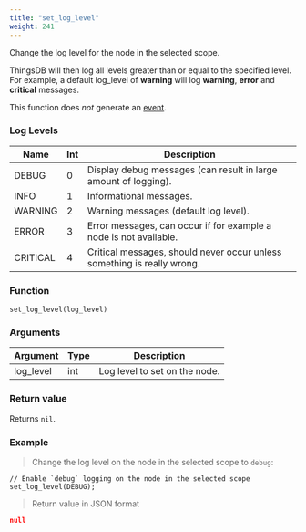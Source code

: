```yaml
---
title: "set_log_level"
weight: 241
---
```


Change the log level for the node in the selected scope.

ThingsDB will then log all levels greater than or equal to the specified level.
For example, a default log_level of **warning** will log **warning**, **error** and **critical** messages.

This function does *not* generate an [event](../../overview/events).

### Log Levels

Name  | Int | Description
----- | --- | ----
DEBUG | 0 | Display debug messages (can result in large amount of logging).
INFO | 1 | Informational messages.
WARNING | 2 | Warning messages (default log level).
ERROR | 3 | Error messages, can occur if for example a node is not available.
CRITICAL | 4 | Critical messages, should never occur unless something is really wrong.

### Function

`set_log_level(log_level)`

### Arguments

Argument | Type | Description
--------- | ----------- | -----------
log_level | int | Log level to set on the node.

### Return value

Returns `nil`.

### Example

> Change the log level on the node in the selected scope to `debug`:

```thingsdb,json_response,@n
// Enable `debug` logging on the node in the selected scope
set_log_level(DEBUG);
```

> Return value in JSON format

```json
null
```
